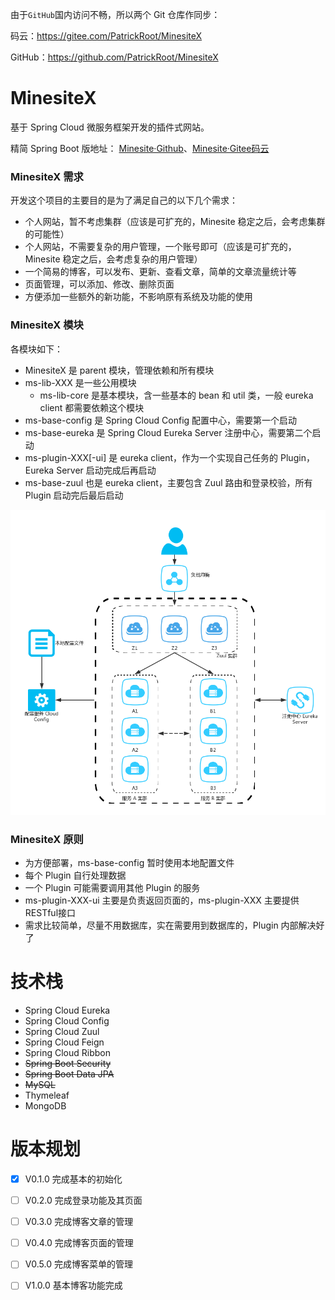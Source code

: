 
由于`GitHub`国内访问不畅，所以两个 Git 仓库作同步：

码云：https://gitee.com/PatrickRoot/MinesiteX

GitHub：https://github.com/PatrickRoot/MinesiteX

# MinesiteX
基于 Spring Cloud 微服务框架开发的插件式网站。

精简 Spring Boot 版地址： [Minesite·Github](https://github.com/PatrickRoot/Minesite)、[Minesite·Gitee码云](https://gitee.com/PatrickRoot/Minesite) 


### MinesiteX 需求
开发这个项目的主要目的是为了满足自己的以下几个需求：

- 个人网站，暂不考虑集群（应该是可扩充的，Minesite 稳定之后，会考虑集群的可能性）
- 个人网站，不需要复杂的用户管理，一个账号即可（应该是可扩充的，Minesite 稳定之后，会考虑复杂的用户管理）
- 一个简易的博客，可以发布、更新、查看文章，简单的文章流量统计等
- 页面管理，可以添加、修改、删除页面
- 方便添加一些额外的新功能，不影响原有系统及功能的使用
 
### MinesiteX 模块
  各模块如下：

- MinesiteX 是 parent 模块，管理依赖和所有模块
- ms-lib-XXX 是一些公用模块
    - ms-lib-core 是基本模块，含一些基本的 bean 和 util 类，一般 eureka client 都需要依赖这个模块
- ms-base-config 是 Spring Cloud Config 配置中心，需要第一个启动
- ms-base-eureka 是 Spring Cloud Eureka Server 注册中心，需要第二个启动
- ms-plugin-XXX[-ui] 是 eureka client，作为一个实现自己任务的 Plugin，Eureka Server 启动完成后再启动
- ms-base-zuul 也是 eureka client，主要包含 Zuul 路由和登录校验，所有 Plugin 启动完后最后启动

![拓扑图](/doc/server.png?raw=true)

### MinesiteX 原则

- 为方便部署，ms-base-config 暂时使用本地配置文件
- 每个 Plugin 自行处理数据
- 一个 Plugin 可能需要调用其他 Plugin 的服务
- ms-plugin-XXX-ui 主要是负责返回页面的，ms-plugin-XXX 主要提供 RESTful接口
- 需求比较简单，尽量不用数据库，实在需要用到数据库的，Plugin 内部解决好了

# 技术栈

- Spring Cloud Eureka
- Spring Cloud Config
- Spring Cloud Zuul
- Spring Cloud Feign
- Spring Cloud Ribbon
- ~~Spring Boot Security~~
- ~~Spring Boot Data JPA~~
- ~~MySQL~~
- Thymeleaf
- MongoDB

# 版本规划

- [X] V0.1.0 完成基本的初始化
- [ ] V0.2.0 完成登录功能及其页面
- [ ] V0.3.0 完成博客文章的管理
- [ ] V0.4.0 完成博客页面的管理
- [ ] V0.5.0 完成博客菜单的管理
- [ ] V1.0.0 基本博客功能完成

